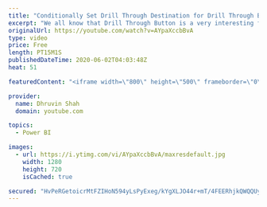 ```yaml
---
title: "Conditionally Set Drill Through Destination for Drill Through Button in Power BI"
excerpt: "We all know that Drill Through Button is a very interesting feature provided by Power BI Desktop. In my earlier sessions, we have discussed how to create a Drill Through Button in Power BI.   I have taken the same example, and extend the report. Sometimes there is a possibility that our Power BI report"
originalUrl: https://youtube.com/watch?v=AYpaXccbBvA
type: video
price: Free
length: PT15M1S
publishedDateTime: 2020-06-02T04:03:48Z
heat: 51

featuredContent: "<iframe width=\"800\" height=\"500\" frameborder=\"0\" src=\"https://www.youtube.com/embed/AYpaXccbBvA\" allow=\"accelerometer; autoplay; encrypted-media; gyroscope; picture-in-picture\" allowfullscreen></iframe>"

provider:
  name: Dhruvin Shah
  domain: youtube.com

topics:
  - Power BI

images:
  - url: https://i.ytimg.com/vi/AYpaXccbBvA/maxresdefault.jpg
    width: 1280
    height: 720
    isCached: true

secured: "HvPeRGetoicrMtFZIHoN594yLsPyExeg/kYgXLJO44r+mT/4FEERhjkQWQQUyWqyDXroBi4UeTr9h4u0RG5uEXwBlJBuqUwVqZGQyB3S+c+Oxcct6nFMcG1otsWSiRmRHZGAy+GmGPeGjW1mMiBAEr2p9n/tkNFmk0lt7ygWvy6BzD2wMwUej8Mq14tT1FkmGnRU4gSuECWeB6bHD1DG7ihSXPBCsQJjtL3CVQRByb9Oj5VBc4nuXfy+F3hk9X1hiTmb3jWgphGtipiQGU/nblN5OG7fTuz2m5g76aUtP6WoZrzEtv9Cvr7Te8DEOSn5tE/nGYKVUVBHNmOEn/pZu89WpHfXdgGKeflmZQJGmiPsowePa+FC440X1kbf0l4W+BlmT1LR0Xqs6iu9rtBgW2D0SpulO8pS0lNTMkXxvm8=;sqt7AETMDmGXTj5ql5rZ9Q=="
---
```


